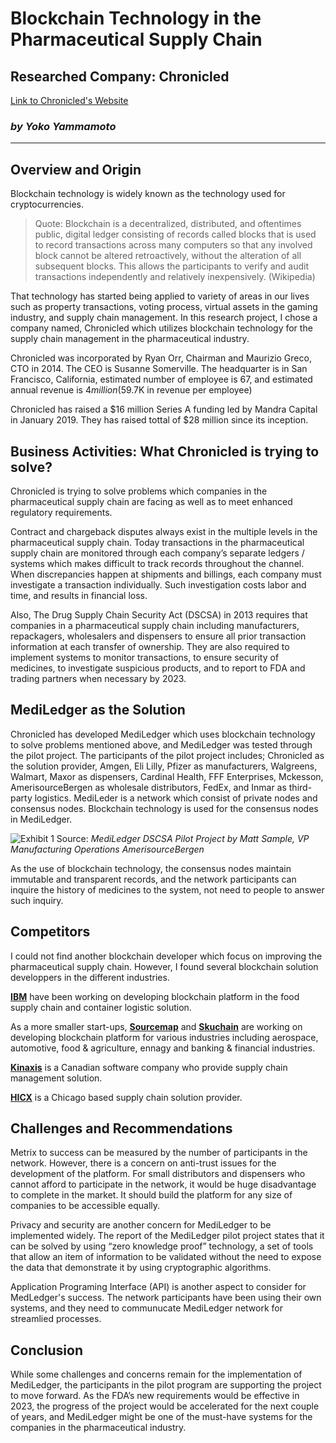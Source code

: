 # Blockchain Technology in the Pharmaceutical Supply Chain
## Researched Company: Chronicled
 [Link to Chronicled's Website](https://www.chronicled.com/)
### *by Yoko Yammamoto*

--------

## Overview and Origin 
Blockchain technology is widely known as the technology used for cryptocurrencies. 

  > Quote: Blockchain is a decentralized, distributed, and oftentimes public, digital ledger consisting of records called blocks that is used to record transactions across many computers so that any involved block cannot be altered retroactively, without the alteration of all subsequent blocks. This allows the participants to verify and audit transactions independently and relatively inexpensively. (Wikipedia)

That technology has started being applied to variety of areas in our lives such as property transactions, voting process, virtual assets in the gaming industry, and supply chain management. In this research project, I chose a company named, Chronicled which utilizes blockchain technology for the supply chain management in the pharmaceutical industry. 

Chronicled was incorporated by Ryan Orr, Chairman and Maurizio Greco, CTO in 2014. The CEO is Susanne Somerville. The headquarter is in San Francisco, California, estimated number of employee is 67, and estimated annual revenue is $4 million ($59.7K in revenue per employee)   

Chronicled has raised a $16 million Series A funding led by Mandra Capital in January 2019. They has raised tottal of $28 million since its inception. 

## Business Activities: What Chronicled is trying to solve? 

Chronicled is trying to solve problems which companies in the pharmaceutical supply chain are facing as well as to meet enhanced regulatory requirements.  

Contract and chargeback disputes always exist in the multiple levels in the pharmaceutical supply chain. Today transactions in the pharmaceutical supply chain are monitored through each company’s separate ledgers / systems which makes difficult to track records throughout the channel.  When discrepancies happen at shipments and billings, each company must investigate a transaction individually. Such investigation costs labor and time, and results in financial loss.  

Also, The Drug Supply Chain Security Act (DSCSA) in 2013 requires that companies in a pharmaceutical supply chain including manufacturers, repackagers, wholesalers and dispensers to ensure all prior transaction information at each transfer of ownership. They are also required to implement systems to monitor transactions, to ensure security of medicines, to investigate suspicious products, and to report to FDA and trading partners when necessary by 2023.  

## MediLedger as the Solution
Chronicled has developed MediLedger which uses blockchain technology to solve problems mentioned above, and MediLedger was tested through the pilot project.  The participants of the pilot project includes; Chronicled as the solution provider, Amgen, Eli Lilly, Pfizer as manufacturers, Walgreens, Walmart, Maxor as dispensers, Cardinal Health, FFF Enterprises, Mckesson, AmerisourceBergen as wholesale distributors, FedEx, and Inmar as third-party logistics. MediLeder is a network which consist of private nodes and consensus nodes. Blockchain technology is used for the consensus nodes in MediLedger. 

![Exhibit 1](\Exhibit_1v2.PNG)
Source: *MediLedger DSCSA Pilot Project by Matt Sample, VP Manufacturing Operations AmerisourceBergen*

As the use of blockchain technology, the consensus nodes maintain immutable and transparent records, and the network participants can inquire the history of medicines to the system, not need to people to answer such inquiry.    

## Competitors 
I could not find another blockchain developer which focus on improving the pharmaceutical supply chain.  However, I found several blockchain solution developpers in the different industries. 

[**IBM**](https://www.ibm.com/blockchain) have been working on developing blockchain platform in the food supply chain and container logistic solution.  

As a more smaller start-ups, [**Sourcemap**](https://www.sourcemap.com/) and [**Skuchain**](https://www.skuchain.com/) are working on developing blockchain platform for various industries including aerospace, automotive, food & agriculture, ennagy and banking & financial industries.

[**Kinaxis**](https://www.kinaxis.com/en) is a Canadian software company who provide supply chain management solution.

[**HICX**](https://www.hicx.com/) is a Chicago based supply chain solution provider.

## Challenges and Recommendations

Metrix to success can be measured by the number of participants in the network.  However, there is a concern on anti-trust issues for the development of the platform.  For small distributors and dispensers who cannot afford to participate in the network, it would be huge disadvantage to complete in the market. It should build the platform for any size of companies to be accessible equally. 

Privacy and security are another concern for MediLedger to be implemented widely.  The report of the MediLedger pilot project states that it can be solved by using “zero knowledge proof” technology, a set of tools that allow an item of information to be validated without the need to expose the data that demonstrate it by using cryptographic algorithms. 

Application Programing Interface (API) is another aspect to consider for MedLedger's success. The network participants have been using their own systems, and they need to communucate MediLedger network for streamlied processes.    

## Conclusion
While some challenges and concerns remain for the implementation of MediLedger, the participants in the pilot program are supporting the project to move forward. As the FDA’s new requirements would be effective in 2023, the progress of the project would be accelerated for the next couple of years, and MediLedger might be one of the must-have systems for the companies in the pharmaceutical industry. 





